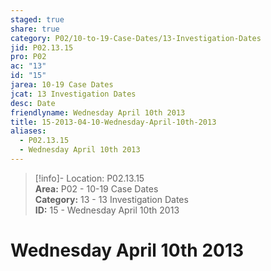 ```yaml
---  
staged: true  
share: true  
category: P02/10-to-19-Case-Dates/13-Investigation-Dates  
jid: P02.13.15  
pro: P02  
ac: "13"  
id: "15"  
jarea: 10-19 Case Dates  
jcat: 13 Investigation Dates  
desc: Date  
friendlyname: Wednesday April 10th 2013  
title: 15-2013-04-10-Wednesday-April-10th-2013  
aliases:  
  - P02.13.15  
  - Wednesday April 10th 2013  
---  
```

  
>[!info]- Location: P02.13.15  
>**Area:** P02 - 10-19 Case Dates  
>**Category:** 13 - 13 Investigation Dates  
>**ID:** 15 - Wednesday April 10th 2013  
  
# Wednesday April 10th 2013  
